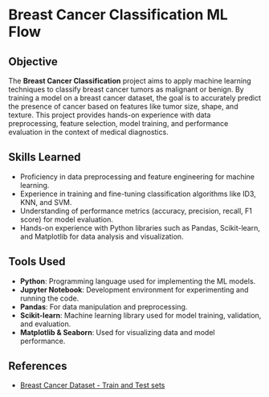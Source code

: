 # Breast Cancer Classification ML Flow

## Objective
The **Breast Cancer Classification** project aims to apply machine learning techniques to classify breast cancer tumors as malignant or benign. By training a model on a breast cancer dataset, the goal is to accurately predict the presence of cancer based on features like tumor size, shape, and texture. This project provides hands-on experience with data preprocessing, feature selection, model training, and performance evaluation in the context of medical diagnostics.

## Skills Learned
- Proficiency in data preprocessing and feature engineering for machine learning.
- Experience in training and fine-tuning classification algorithms like ID3, KNN, and SVM.
- Understanding of performance metrics (accuracy, precision, recall, F1 score) for model evaluation.
- Hands-on experience with Python libraries such as Pandas, Scikit-learn, and Matplotlib for data analysis and visualization.

## Tools Used
- **Python**: Programming language used for implementing the ML models.
- **Jupyter Notebook**: Development environment for experimenting and running the code.
- **Pandas**: For data manipulation and preprocessing.
- **Scikit-learn**: Machine learning library used for model training, validation, and evaluation.
- **Matplotlib & Seaborn**: Used for visualizing data and model performance.

## References
- [Breast Cancer Dataset - Train and Test sets](https://drive.google.com/drive/folders/1xmdHvW-nqC8fD1rcwlVWpo61xBODbJ8y?usp=drive_link)

